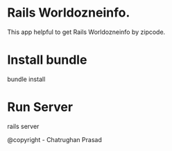 # Rails Worldozneinfo.

This app helpful to get Rails Worldozneinfo by zipcode.

# Install bundle

bundle install 

# Run Server

rails server

@copyright - Chatrughan Prasad
